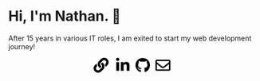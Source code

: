# Hi, I'm Nathan. 👋

After 15 years in various IT roles, I am exited to start my web development journey!

<div class="bg-gray">
  <p align="center">
<a href="https://castaldi.dev"><img height="30" src="https://github.com/ncastaldi/ncastaldi/blob/main/images/link-solid.svg"></a>
&nbsp;&nbsp;
<a href="https://www.linkedin.com/in/nathancastaldi/"><img height="30" src="https://github.com/ncastaldi/ncastaldi/blob/main/images/icons/linkedin-in-brands.svg"></a>&nbsp;&nbsp;
<a href="https://github.com/ncastaldi"><img height="30" src="https://github.com/ncastaldi/ncastaldi/blob/main/images/icons/github-brands.svg"></a>&nbsp;&nbsp;
<a href="mailto:nathan@castaldi.dev"><img height="30" src="https://github.com/ncastaldi/ncastaldi/blob/main/images/icons/envelope-regular.svg"></a>&nbsp;&nbsp;
</p>
</div>
